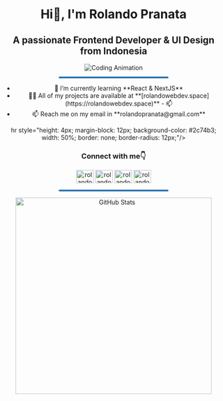 <div align="center">
   <h1 style="text-align: center;">Hi👋, I'm Rolando Pranata</h1>
   <h2 style="text-align: center;">A passionate Frontend Developer & UI Design from Indonesia</h2>  
   <img alt="Coding Animation"
      src="https://raw.githubusercontent.com/gist/patevs/b007a0e98fb216438d4cbf559fac4166/raw/88f20c9d749d756be63f22b09f3c4ac570bc5101/programming.gif" />

   <hr style="height: 4px; margin-block: 12px; background-color: #2c74b3; width: 50%; border: none; border-radius: 12px;"/>

   <ul>
     <li>🌱 I’m currently learning **React & NextJS**</li>
     <li>
       👨‍💻 All of my projects are available at
       **[rolandowebdev.space](https://rolandowebdev.space)** - 📫
     </li>
     <li>📫 Reach me on my email in **rolandopranata@gmail.com**</li>
   </ul>
      
   hr style="height: 4px; margin-block: 12px; background-color: #2c74b3; width: 50%; border: none; border-radius: 12px;"/>

   <h3>Connect with me👇</h3>
     <a
       style="text-decoration: none"
       href="https://instagram.com/rolandowebdev"
       target="blank"
       ><img
         src="https://raw.githubusercontent.com/rahuldkjain/github-profile-readme-generator/master/src/images/icons/Social/instagram.svg"
         alt="rolandowebdev"
         height="30"
         width="40"
     /></a>
     <a
       style="text-decoration: none"
       href="https://twitter.com/rolandowebdev"
       target="blank"
       ><img
         src="https://raw.githubusercontent.com/rahuldkjain/github-profile-readme-generator/master/src/images/icons/Social/twitter.svg"
         alt="rolandowebdev"
         height="30"
         width="40"
     /></a>
     <a
       style="text-decoration: none"
       href="https://linkedin.com/in/rolandowebdev"
       target="blank"
       ><img
         src="https://raw.githubusercontent.com/rahuldkjain/github-profile-readme-generator/master/src/images/icons/Social/linked-in-alt.svg"
         alt="rolandowebdev"
         height="30"
         width="40"
     /></a>
     <a
       style="text-decoration: none"
       href="https://www.youtube.com/c/rolandowebdev"
       target="blank"
       ><img
         src="https://raw.githubusercontent.com/rahuldkjain/github-profile-readme-generator/master/src/images/icons/Social/youtube.svg"
         alt="rolandowebdev"
         height="30"
         width="40"
     /></a>

   <hr style="height: 4px; margin-block: 12px; background-color: #2c74b3; width: 50%; border: none; border-radius: 12px;"/>
   
   <img src="https://github-readme-stats.vercel.app/api?username=rolandowebdev&theme=react&show_icons=true&custom_title=Rolando%20Pranata%27s%20GitHub%20Stats"
   width="450" alt="GitHub Stats" />
   
</div>
